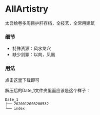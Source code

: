 # AllArtistry
太吾绘卷多周目护肝存档，全技艺，全常用建筑

### 细节
- 特殊资源：风水龙穴
- 缺少剑冢：以向，凤凰

### 用法
点击[这里](https://github.com/z2058550226/AllArtistry/releases/download/1.1/Date_3.zip)下载即可

解压后的Date_1文件夹里面应该是这个样子：
```bash
Date_1
├── 2020012008200532
└── index
```
